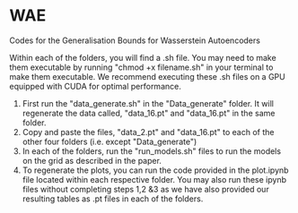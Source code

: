# WAE
Codes for the Generalisation Bounds for Wasserstein Autoencoders

Within each of the folders, you will find a .sh file. You may need to make them executable by running "chmod +x filename.sh" in your terminal to make them executable. We recommend executing these .sh files on a GPU equipped with CUDA for optimal performance. 

1. First run the "data_generate.sh" in the "Data_generate" folder. It will regenerate the data called, "data_16.pt" and "data_16.pt" in the same folder.
2. Copy and paste the files, "data_2.pt" and "data_16.pt" to each of the other four folders (i.e. except "Data_generate")
3. In each of the folders, run the "run_models.sh" files to run the models on the grid as described in the paper. 
4. To regenerate the plots, you can run the code provided in the plot.ipynb file located within each respective folder. You may also run these ipynb files without completing steps 1,2 &3 as we have also provided our resulting tables as .pt files in each of the folders.

